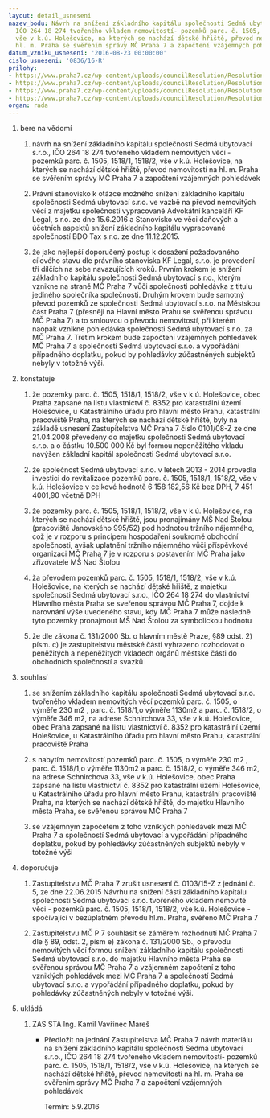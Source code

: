 ```yaml
---
layout: detail_usneseni
nazev_bodu: Návrh na snížení základního kapitálu společnosti Sedmá ubytovací s.r.o.,
  IČO 264 18 274 tvořeného vkladem nemovitostí- pozemků parc. č. 1505, 1518/1, 1518/2,
  vše v k.ú. Holešovice, na kterých se nachází dětské hřiště, převod nemovitostí na
  hl. m. Praha se svěřením správy MČ Praha 7 a započtení vzájemných pohledávek
datum_vzniku_usneseni: '2016-08-23 00:00:00'
cislo_usneseni: '0836/16-R'
prilohy:
- https://www.praha7.cz/wp-content/uploads/councilResolution/Resolutions/27973/export/usnesenizmc2015062219022958~95318.doc
- https://www.praha7.cz/wp-content/uploads/councilResolution/Resolutions/27973/export/prohlaseniovkladu~95317.pdf
- https://www.praha7.cz/wp-content/uploads/councilResolution/Resolutions/27973/export/notarakanaonymizovany~95316.pdf
- https://www.praha7.cz/wp-content/uploads/councilResolution/Resolutions/27973/export/export~297995.pdf
organ: rada
---
```

<ol class="urzList_view" id="urzList">
<li class="urzClass1" id=""><span name="1">bere na vědomí</span> 
<ol class="urzOlClass">
<li class="urzClass2" style="TEXT-ALIGN: left" id=""><span><p>návrh na snížení základního kapitálu společnosti Sedmá ubytovací s.r.o., IČO 264 18 274 tvořeného vkladem nemovitých věcí - pozemků parc. č. 1505, 1518/1, 1518/2, vše v k.ú. Holešovice, na kterých se nachází dětské hřiště,&nbsp;převod nemovitostí na hl. m. Praha se svěřením správy MČ Praha 7 a započtení vzájemných pohledávek</p></span></li>
<li class="urzClass2" style="TEXT-ALIGN: left" id=""><span><p>Právní stanovisko k otázce možného snížení základního kapitálu společnosti Sedmá ubytovací s.r.o. ve vazbě na převod nemovitých věcí z majetku společnosti vypracované Advokátní kanceláří KF Legal, s.r.o. ze dne 15.6.2016 a Stanovisko ve věci daňových a účetních aspektů snížení základního kapitálu vypracované společností BDO Tax s.r.o. ze dne 11.12.2015.</p></span></li>
<li class="urzClass2" style="TEXT-ALIGN: left" id=""><span><p>že jako nejlepší doporučený postup k dosažení požadovaného cílového stavu dle právního stanoviska KF Legal, s.r.o. je provedení tří dílčích na sebe navazujících kroků. Prvním krokem je snížení základního kapitálu společnosti Sedmá ubytovací s.r.o., kterým vznikne na straně MČ Praha 7 vůči společnosti pohledávka z titulu jediného společníka společnosti. Druhým krokem bude samotný převod pozemků ze společnosti Sedmá ubytovací s.r.o. na Městskou část Praha 7 (přesněji na Hlavní město Prahu se svěřenou správou MČ Praha 7) a to smlouvou o převodu nemovitostí, při kterém naopak vznikne pohledávka společnosti Sedmá ubytovací s.r.o. za MČ Praha 7. Třetím krokem bude započtení vzájemných pohledávek MČ Praha 7 a společnosti Sedmá ubytovací s.r.o. a vypořádání případného doplatku, pokud by pohledávky zúčastněných subjektů nebyly v totožné výši.</p></span></li></ol></li>
<li class="urzClass1" id=""><span name="6">konstatuje</span> 
<ol class="urzOlClass">
<li class="urzClass2" style="TEXT-ALIGN: left" id=""><span><p>že pozemky parc. č. 1505, 1518/1, 1518/2, vše v k.ú. Holešovice, obec Praha zapsané na listu vlastnictví č. 8352 pro katastrální území Holešovice, u Katastrálního úřadu pro hlavní město Prahu, katastrální pracoviště Praha, na kterých se nachází dětské hřiště, byly na základě usnesení Zastupitelstva MČ Praha 7 číslo 0101/08-Z ze dne 21.04.2008 převedeny do majetku&nbsp;společnosti Sedmá ubytovací s.r.o. a o částku&nbsp;10.500 000 Kč&nbsp;byl formou nepeněžitého vkladu navýšen základní kapitál společnosti Sedmá ubytovací s.r.o.</p></span></li>
<li class="urzClass2" style="TEXT-ALIGN: left" id=""><span><p>že společnost Sedmá ubytovací s.r.o. v letech 2013 - 2014 provedla investici do revitalizace pozemků parc. č. 1505, 1518/1, 1518/2, vše v k.ú. Holešovice v celkové hodnotě 6 158 182,56 Kč bez DPH, 7 451 4001,90 včetně DPH</p></span></li>
<li class="urzClass2" style="TEXT-ALIGN: left" id=""><span><p>že pozemky parc. č. 1505, 1518/1, 1518/2, vše v k.ú. Holešovice, na kterých se nachází dětské hřiště, jsou pronajímány MŠ Nad Štolou (pracoviště Janovského 995/52)&nbsp;pod hodnotou tržního nájemného, což je v&nbsp;rozporu s&nbsp;principem hospodaření soukromé obchodní společnosti, avšak uplatnění tržního nájemného vůči příspěvkové organizaci MČ Praha 7&nbsp;je v rozporu s postavením MČ Praha jako zřizovatele MŠ Nad Štolou&nbsp;</p></span></li>
<li class="urzClass2" style="TEXT-ALIGN: left" id=""><span><p>ža převodem pozemků parc. č. 1505, 1518/1, 1518/2, vše v k.ú. Holešovice, na kterých se nachází dětské hřiště, z majetku společnosti Sedmá ubytovací s.r.o., IČO 264 18 274 do vlastnictví Hlavního města Praha se sveřenou správou MČ Praha 7, dojde k narovnání výše uvedeného stavu, kdy MČ Praha 7 může následně tyto pozemky pronajmout MŠ Nad Štolou za symbolickou hodnotu</p></span></li>
<li class="urzClass2" style="TEXT-ALIGN: left" id=""><span><p>že dle zákona č. 131/2000 Sb. o hlavním městě Praze, §89 odst. 2) písm. c) je zastupitelstvu městské části vyhrazeno rozhodovat o peněžitých a nepeněžitých vkladech orgánů městské části do obchodních společností a svazků</p></span></li></ol></li>
<li class="urzClass1" id=""><span name="26">souhlasí</span> 
<ol class="urzOlClass">
<li class="urzClass2" style="TEXT-ALIGN: left" id=""><span><p>se snížením základního kapitálu společnosti Sedmá ubytovací s.r.o. tvořeného vkladem nemovitých věcí&nbsp;pozemků parc. č. 1505, o výměře 230 m2 , parc. č. 1518/1,o výměře 1130m2 a parc. č. 1518/2, o výměře 346 m2, na adrese Schnirchova 33, vše v k.ú. Holešovice, obec Praha zapsané na listu vlastnictví č. 8352 pro katastrální území Holešovice, u Katastrálního úřadu pro hlavní město Prahu, katastrální pracoviště Praha</p></span></li>
<li class="urzClass2" style="TEXT-ALIGN: left" id=""><span><p>s nabytím&nbsp;nemovitostí pozemků parc. č. 1505, o výměře 230 m2 , parc. č. 1518/1,o výměře 1130m2 a parc. č. 1518/2, o výměře 346 m2, na adrese Schnirchova 33, vše v k.ú. Holešovice, obec Praha zapsané na listu vlastnictví č. 8352 pro katastrální území Holešovice, u Katastrálního úřadu pro hlavní město Prahu, katastrální pracoviště Praha, na kterých se nachází dětské hřiště,&nbsp;do majetku Hlavního města&nbsp;Praha, se svěřenou správou MČ Praha 7</p></span></li>
<li class="urzClass2" style="TEXT-ALIGN: left" id=""><span><p>se vzájemným zápočetem z toho vzniklých pohledávek mezi MČ Praha 7 a společností Sedmá ubytovací a vypořádání případného doplatku, pokud by pohledávky zúčastněných subjektů nebyly v totožné výši</p></span></li></ol></li>
<li class="urzClass1" id=""><span name="4">doporučuje</span> 
<ol class="urzOlClass">
<li class="urzClass2" style="TEXT-ALIGN: left" id=""><span><p>Zastupitelstvu MČ Praha 7 zrušit usnesení č. 0103/15-Z z jednání č. 5, ze dne 22.06.2015 Návrhu na snížení části základního kapitálu společnosti Sedmá ubytovací s.r.o. tvořeného vkladem nemovité věci - pozemků parc. č. 1505, 1518/1, 1518/2, vše k.ú. Holešovice - spočívající v bezúplatném převodu hl.m. Praha, svěřeno MČ Praha 7</p></span></li>
<li class="urzClass2" style="TEXT-ALIGN: left" id=""><span><p>Zastupitelstvu MČ P 7 souhlasit se záměrem rozhodnutí MČ Praha 7 dle § 89, odst. 2, písm e) zákona č. 131/2000 Sb., o převodu nemovitých věcí formou snížení základního kapitálu společnosti Sedmá ubytovací s.r.o. do majetku Hlavního města Praha se svěřenou správou MČ Praha 7 a vzájemném započtení z toho vzniklých pohledávek mezi MČ Praha 7 a společností Sedmá ubytovací s.r.o. a vypořádání případného doplatku, pokud by pohledávky zúčastněných nebyly v totožné výši.</p></span></li></ol></li><li class="urzClass1" id="urzUkoly"><span name="1">ukládá</span><ol class="urzOlClass"><li class="urzClass2"><span><p>ZAS STA Ing. Kamil Vavřinec Mareš</p></span><ul class="urzUlClass"><li class="urzClass3"><span><p>Předložit na jednání Zastupitelstva MČ Praha 7 návrh materiálu na snížení základního kapitálu společnosti Sedmá ubytovací s.r.o., IČO 264 18 274 tvořeného vkladem nemovitostí- pozemků parc. č. 1505, 1518/1, 1518/2, vše v k.ú. Holešovice, na kterých se nachází dětské hřiště, převod nemovitostí na hl. m. Praha se svěřením správy MČ Praha 7 a započtení vzájemných pohledávek</p></span><span class="urzUkolTermin">  Termín:&nbsp;5.9.2016</span></li></ul></li></ol></li>
</ol>